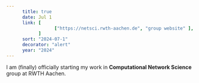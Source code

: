 ```yaml
---
      title: true
      date: Jul 1
      link: [
                  ["https://netsci.rwth-aachen.de", "group website" ],
            ] 
      sort: "2024-07-1"
      decorator: "alert"
      year: "2024" 
---
```



I am (finally) officially starting my work in **Computational Network Science** group at <span is-="badge" variant-="blue">RWTH Aachen</span>. 
